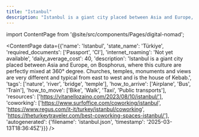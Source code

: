 ```yaml
---
title: "Istanbul"
description: "Istanbul is a giant city placed between Asia and Europe, on Bosphorus, where this culture are perfectly mixed at 360° degree. Churches, temples, monuments and views are very different and typical from east to west and is the house of Kebab."
---
```

import ContentPage from '@site/src/components/Pages/digital-nomad';

<ContentPage
    data={{'name': 'Istanbul', 'state_name': 'Türkiye', 'required_documents': ['Passport', 'CI'], 'internet_roaming': 'Not yet available', 'daily_average_cost': 40, 'description': 'Istanbul is a giant city placed between Asia and Europe, on Bosphorus, where this culture are perfectly mixed at 360° degree. Churches, temples, monuments and views are very different and typical from east to west and is the house of Kebab.', 'tags': ['nature', 'river', 'bridge', 'temple'], 'how_to_arrive': ['Airplane', 'Bus', 'Train'], 'how_to_move': ['Bike', 'Walk', 'Taxi', 'Public transports'], 'resources': ['https://vitanellozaino.com/2023/08/10/istanbul/'], 'coworking': ['https://www.surfoffice.com/coworking/istanbul', 'https://www.regus.com/it-it/turkey/istanbul/coworking', 'https://theturkeytraveler.com/best-coworking-spaces-istanbul/'], 'autogenerated': {'filename': 'istanbul.json', 'timestamp': '2025-03-13T18:36:45Z'}}}
/>
